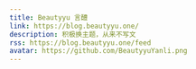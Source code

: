 ```yaml
---
title: Beautyyu 言醴
link: https://blog.beautyyu.one/
description: 积极换主题，从来不写文
rss: https://blog.beautyyu.one/feed
avatar: https://github.com/BeautyyuYanli.png
---
```

